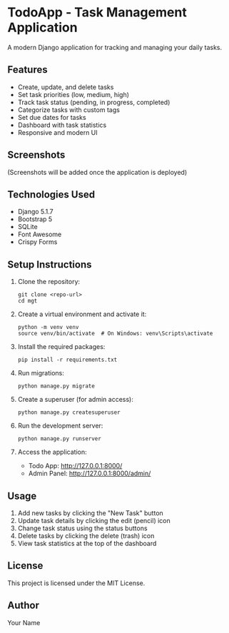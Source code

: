 # TodoApp - Task Management Application

A modern Django application for tracking and managing your daily tasks.

## Features

- Create, update, and delete tasks
- Set task priorities (low, medium, high)
- Track task status (pending, in progress, completed)
- Categorize tasks with custom tags
- Set due dates for tasks
- Dashboard with task statistics
- Responsive and modern UI

## Screenshots

(Screenshots will be added once the application is deployed)

## Technologies Used

- Django 5.1.7
- Bootstrap 5
- SQLite
- Font Awesome
- Crispy Forms

## Setup Instructions

1. Clone the repository:

   ```
   git clone <repo-url>
   cd mgt
   ```

2. Create a virtual environment and activate it:

   ```
   python -m venv venv
   source venv/bin/activate  # On Windows: venv\Scripts\activate
   ```

3. Install the required packages:

   ```
   pip install -r requirements.txt
   ```

4. Run migrations:

   ```
   python manage.py migrate
   ```

5. Create a superuser (for admin access):

   ```
   python manage.py createsuperuser
   ```

6. Run the development server:

   ```
   python manage.py runserver
   ```

7. Access the application:
   - Todo App: http://127.0.0.1:8000/
   - Admin Panel: http://127.0.0.1:8000/admin/

## Usage

1. Add new tasks by clicking the "New Task" button
2. Update task details by clicking the edit (pencil) icon
3. Change task status using the status buttons
4. Delete tasks by clicking the delete (trash) icon
5. View task statistics at the top of the dashboard

## License

This project is licensed under the MIT License.

## Author

Your Name
